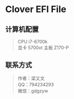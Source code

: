 # Clover EFI File

## 计算机配置

> CPU i7-6700k  
> 显卡 5700xt
> 主板 Z170-P

## 联系方式

> 作者：梁又文  
> QQ：794234293  
> 微信：gdgzyw